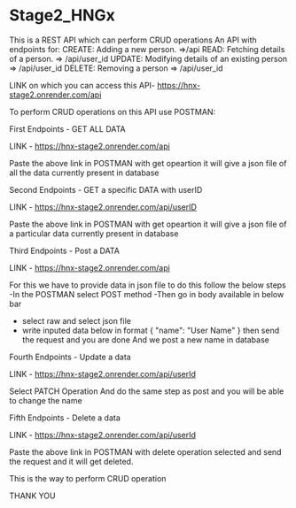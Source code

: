 # Stage2_HNGx

This is a REST API which can perform CRUD operations
An API with endpoints for:
CREATE: Adding a new person.  =>/api
READ: Fetching details of a person.  => /api/user_id
UPDATE: Modifying details of an existing person => /api/user_id
DELETE: Removing a person => /api/user_id

LINK on which you can access this API- https://hnx-stage2.onrender.com/api

To perform CRUD operations on this API use POSTMAN:

First Endpoints - GET ALL DATA

LINK - https://hnx-stage2.onrender.com/api

Paste the above link in POSTMAN with get opeartion it will give a json file of all the 
data currently present in database

Second Endpoints - GET a specific DATA with userID

LINK - https://hnx-stage2.onrender.com/api/userID

Paste the above link in POSTMAN with get opeartion it will give a json file of a particular 
data currently present in database

Third Endpoints - Post a  DATA

LINK - https://hnx-stage2.onrender.com/api

For this we have to provide data in json file to do this follow the below steps
-In the POSTMAN select POST method
-Then go in body available in below bar
- select raw and select json file
- write inputed data below in format
  {
    "name": "User Name"
  } 
then send the request and you are done
And we post a new name in database


Fourth Endpoints - Update a data

LINK - https://hnx-stage2.onrender.com/api/userId

Select PATCH Operation
And do the same step as post and you will be able to change the name

Fifth Endpoints - Delete a data

LINK - https://hnx-stage2.onrender.com/api/userId

Paste the above link in POSTMAN with delete operation selected and send the request and it will get deleted.



This is the way to perform CRUD operation 

THANK YOU

